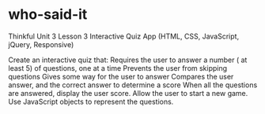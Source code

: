 # who-said-it
Thinkful Unit 3 Lesson 3 Interactive Quiz App (HTML, CSS, JavaScript, jQuery, Responsive)

Create an interactive quiz that: Requires the user to answer a number ( at least 5) of questions, one at a time Prevents the user from skipping questions Gives some way for the user to answer Compares the user answer, and the correct answer to determine a score When all the questions are answered, display the user score. Allow the user to start a new game. Use JavaScript objects to represent the questions.
